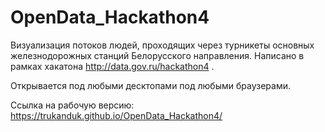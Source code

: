 # OpenData_Hackathon4

Визуализация потоков людей, проходящих через турникеты основных железнодорожных станций Белорусского направления. Написано в рамках хакатона http://data.gov.ru/hackathon4 .

Открывается под любыми десктопами под любыми браузерами.

Ссылка на рабочую версию: https://trukanduk.github.io/OpenData_Hackathon4/
